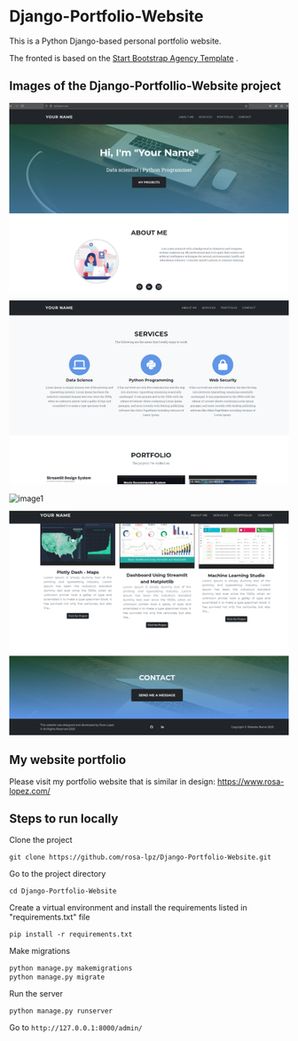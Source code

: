 # Django-Portfolio-Website

This is a Python Django-based personal portfolio website.

The fronted is based on the [Start Bootstrap Agency Template](https://startbootstrap.com/theme/agency) .


## Images of the Django-Portfollio-Website project

![image1](example-images/1.png)

![image1](example-images/2.png)

![image1](example-images/4.png)

![image1](example-images/5.png)

## My website portfolio

Please visit my portfolio website that is similar in design:
https://www.rosa-lopez.com/
 



## Steps to run locally

Clone the project

```
git clone https://github.com/rosa-lpz/Django-Portfolio-Website.git
```


Go to the project directory 

```
cd Django-Portfolio-Website
```



Create a virtual environment and install the requirements listed in "requirements.txt" file

```
pip install -r requirements.txt
```



Make migrations

```
python manage.py makemigrations
python manage.py migrate
```



Run the server

```
python manage.py runserver
```



Go to `http://127.0.0.1:8000/admin/` 
